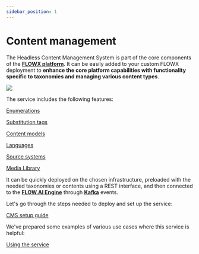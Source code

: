 ```yaml
---
sidebar_position: 1
---
```


# Content management

The Headless Content Management System is part of the core components of the [**FLOWX platform**](../../../../terms/flowx). It can be easily added to your custom FLOWX deployment to **enhance the core platform capabilities with functionality specific to taxonomies and managing various content types**.

![](https://s3.eu-west-1.amazonaws.com/docx.flowx.ai/platform-deep-dive/content_management.png#center)

The service includes the following features:


[Enumerations](enumerations)

[Substitution tags](substitution-tags)

[Content models](content-models)

[Languages](languages)

[Source systems](source-systems)

[Media Library](media-library)

It can be quickly deployed on the chosen infrastructure, preloaded with the needed taxonomies or contents using a REST interface, and then connected to the [**FLOW.AI Engine**](../../../../terms/flowxai-process-engine) through [**Kafka**](../../../../terms/flowxai-process-engine) events.

Let's go through the steps needed to deploy and set up the service:

[CMS setup guide](../../../../platform-setup-guides/audit-setup-guide/)

We've prepared some examples of various use cases where this service is helpful:

[Using the service](using-the-service)
